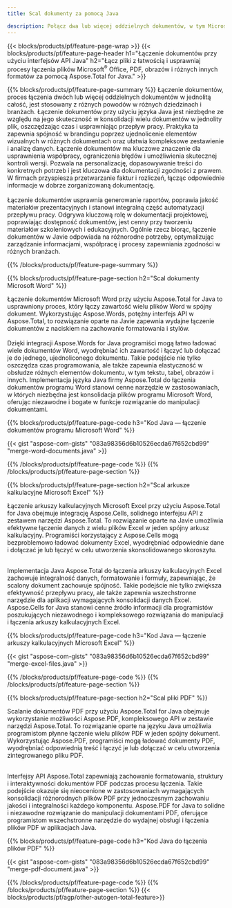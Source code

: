 ```yaml
---
title: Scal dokumenty za pomocą Java 

description: Połącz dwa lub więcej oddzielnych dokumentów, w tym Microsoft Word, Excel, PowerPoint, PDF i obrazy, za pośrednictwem aplikacji Java. Przetestuj wyniki łączenia online za pośrednictwem aplikacji.
---
```


{{< blocks/products/pf/feature-page-wrap >}}
{{< blocks/products/pf/feature-page-header h1="Łączenie dokumentów przy użyciu interfejsów API Java" h2="Łącz pliki z łatwością i usprawniaj procesy łączenia plików Microsoft<sup>&reg;</sup> Office, PDF, obrazów i różnych innych formatów za pomocą Aspose.Total for Java." >}}

{{% blocks/products/pf/feature-page-summary %}}
Łączenie dokumentów, proces łączenia dwóch lub więcej oddzielnych dokumentów w jednolitą całość, jest stosowany z różnych powodów w różnych dziedzinach i branżach. Łączenie dokumentów przy użyciu języka Java jest niezbędne ze względu na jego skuteczność w konsolidacji wielu dokumentów w jednolity plik, oszczędzając czas i usprawniając przepływ pracy. Praktyka ta zapewnia spójność w brandingu poprzez ujednolicenie elementów wizualnych w różnych dokumentach oraz ułatwia kompleksowe zestawienie i analizę danych. Łączenie dokumentów ma kluczowe znaczenie dla usprawnienia współpracy, ograniczenia błędów i umożliwienia skutecznej kontroli wersji. Pozwala na personalizację, dopasowywanie treści do konkretnych potrzeb i jest kluczowa dla dokumentacji zgodności z prawem. W firmach przyspiesza przetwarzanie faktur i rozliczeń, łącząc odpowiednie informacje w dobrze zorganizowaną dokumentację. 
<br /><br />
Łączenie dokumentów usprawnia generowanie raportów, poprawia jakość materiałów prezentacyjnych i stanowi integralną część automatyzacji przepływu pracy. Odgrywa kluczową rolę w dokumentacji projektowej, poprawiając dostępność dokumentów, jest cenny przy tworzeniu materiałów szkoleniowych i edukacyjnych. Ogólnie rzecz biorąc, łączenie dokumentów w Javie odpowiada na różnorodne potrzeby, optymalizując zarządzanie informacjami, współpracę i procesy zapewniania zgodności w różnych branżach.

{{% /blocks/products/pf/feature-page-summary  %}}

{{% blocks/products/pf/feature-page-section  h2="Scal dokumenty Microsoft Word" %}}

Łączenie dokumentów Microsoft Word przy użyciu Aspose.Total for Java to usprawniony proces, który łączy zawartość wielu plików Word w spójny dokument. Wykorzystując Aspose.Words, potężny interfejs API w Aspose.Total, to rozwiązanie oparte na Javie zapewnia wydajne łączenie dokumentów z naciskiem na zachowanie formatowania i stylów. 
<br /><br />
Dzięki integracji Aspose.Words for Java programiści mogą łatwo ładować wiele dokumentów Word, wyodrębniać ich zawartość i łączyć lub dołączać je do jednego, ujednoliconego dokumentu. Takie podejście nie tylko oszczędza czas programowania, ale także zapewnia elastyczność w obsłudze różnych elementów dokumentu, w tym tekstu, tabel, obrazów i innych. Implementacja języka Java firmy Aspose.Total do łączenia dokumentów programu Word stanowi cenne narzędzie w zastosowaniach, w których niezbędna jest konsolidacja plików programu Microsoft Word, oferując niezawodne i bogate w funkcje rozwiązanie do manipulacji dokumentami.


{{% blocks/products/pf/feature-page-code h3="Kod Java — łączenie dokumentów programu Microsoft Word" %}}

{{< gist "aspose-com-gists" "083a98356d6b10526ecda67f652cbd99" "merge-word-documents.java" >}}

{{% /blocks/products/pf/feature-page-code  %}}
{{% /blocks/products/pf/feature-page-section %}}

{{% blocks/products/pf/feature-page-section  h2="Scal arkusze kalkulacyjne Microsoft Excel" %}}

Łączenie arkuszy kalkulacyjnych Microsoft Excel przy użyciu Aspose.Total for Java obejmuje integrację Aspose.Cells, solidnego interfejsu API z zestawem narzędzi Aspose.Total. To rozwiązanie oparte na Javie umożliwia efektywne łączenie danych z wielu plików Excel w jeden spójny arkusz kalkulacyjny. Programiści korzystający z Aspose.Cells mogą bezproblemowo ładować dokumenty Excel, wyodrębniać odpowiednie dane i dołączać je lub łączyć w celu utworzenia skonsolidowanego skoroszytu. <br /> <br />

Implementacja Java Aspose.Total do łączenia arkuszy kalkulacyjnych Excel zachowuje integralność danych, formatowanie i formuły, zapewniając, że scalony dokument zachowuje spójność. Takie podejście nie tylko zwiększa efektywność przepływu pracy, ale także zapewnia wszechstronne narzędzie dla aplikacji wymagających konsolidacji danych Excel. Aspose.Cells for Java stanowi cenne źródło informacji dla programistów poszukujących niezawodnego i kompleksowego rozwiązania do manipulacji i łączenia arkuszy kalkulacyjnych Excel.


{{% blocks/products/pf/feature-page-code h3="Kod Java — łączenie arkuszy kalkulacyjnych Microsoft Excel" %}}

{{< gist "aspose-com-gists" "083a98356d6b10526ecda67f652cbd99" "merge-excel-files.java" >}}

{{% /blocks/products/pf/feature-page-code  %}}
{{% /blocks/products/pf/feature-page-section %}}


{{% blocks/products/pf/feature-page-section  h2="Scal pliki PDF" %}}

Scalanie dokumentów PDF przy użyciu Aspose.Total for Java obejmuje wykorzystanie możliwości Aspose.PDF, kompleksowego API w zestawie narzędzi Aspose.Total. To rozwiązanie oparte na języku Java umożliwia programistom płynne łączenie wielu plików PDF w jeden spójny dokument. Wykorzystując Aspose.PDF, programiści mogą ładować dokumenty PDF, wyodrębniać odpowiednią treść i łączyć je lub dołączać w celu utworzenia zintegrowanego pliku PDF. <br /><br />

Interfejsy API Aspose.Total zapewniają zachowanie formatowania, struktury i interaktywności dokumentów PDF podczas procesu łączenia. Takie podejście okazuje się nieocenione w zastosowaniach wymagających konsolidacji różnorodnych plików PDF przy jednoczesnym zachowaniu jakości i integralności każdego komponentu. Aspose.PDF for Java to solidne i niezawodne rozwiązanie do manipulacji dokumentami PDF, oferujące programistom wszechstronne narzędzie do wydajnej obsługi i łączenia plików PDF w aplikacjach Java. 

{{% blocks/products/pf/feature-page-code h3="Kod Java do łączenia plików PDF" %}}

{{< gist "aspose-com-gists" "083a98356d6b10526ecda67f652cbd99" "merge-pdf-document.java" >}}

{{% /blocks/products/pf/feature-page-code  %}}
{{% /blocks/products/pf/feature-page-section %}}
{{< blocks/products/pf/agp/other-autogen-total-feature>}}